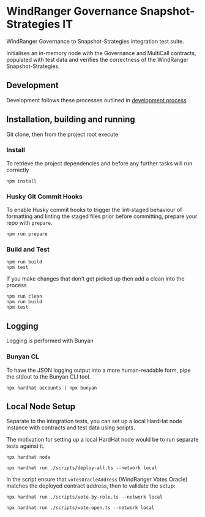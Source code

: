 # WindRanger Governance Snapshot-Strategies IT

WindRanger Governance to Snapshot-Strategies integration test suite.

Initialises an in-memory node with the Governance and MultiCall contracts, populated with test data and verifies the correctness of the WindRanger Snapshot-Strategies.

## Development

Development follows these processes outlined in [development process](DEVELOPMENT_PROCESS.md)

## Installation, building and running

Git clone, then from the project root execute

### Install

To retrieve the project dependencies and before any further tasks will run correctly

```shell
npm install
```

### Husky Git Commit Hooks

To enable Husky commit hooks to trigger the lint-staged behaviour of formatting and linting the staged files prior
before committing, prepare your repo with `prepare`.

```shell
npm run prepare
```

### Build and Test

```shell
npm run build
npm test
```

If you make changes that don't get picked up then add a clean into the process

```shell
npm run clean
npm run build
npm test
```

## Logging

Logging is performed with Bunyan

### Bunyan CL

To have the JSON logging output into a more human-readable form, pipe the stdout to the Bunyan CLI tool.

```shell
npx hardhat accounts | npx bunyan
```

## Local Node Setup

Separate to the integration tests, you can set up a local HardHat node instance with contracts and test data using scripts.

The motivation for setting up a local HardHat node would be to run separate tests against it.

```shell
npx hardhat node

npx hardhat run ./scripts/deploy-all.ts --network local
```

In the script ensure that `votesOracleAddress` (WindRanger Votes Oracle) matches the deployed contract address, then to validate the setup:

```shell
npx hardhat run ./scripts/vote-by-role.ts --network local
```

```shell
npx hardhat run ./scripts/vote-open.ts --network local
```
